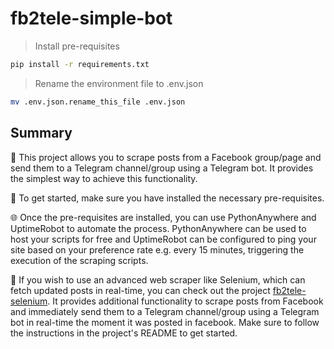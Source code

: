 # fb2tele-simple-bot

> Install pre-requisites

```bash
pip install -r requirements.txt
```
> Rename the environment file to .env.json

```bash
mv .env.json.rename_this_file .env.json
```

## Summary

🤖 This project allows you to scrape posts from a Facebook group/page and send them to a Telegram channel/group using a Telegram bot. It provides the simplest way to achieve this functionality.

🔧 To get started, make sure you have installed the necessary pre-requisites.

🌐 Once the pre-requisites are installed, you can use PythonAnywhere and UptimeRobot to automate the process. PythonAnywhere can be used to host your scripts for free and UptimeRobot can be configured to ping your site based on your preference rate e.g. every 15 minutes, triggering the execution of the scraping scripts.

🚀 If you wish to use an advanced web scraper like Selenium, which can fetch updated posts in real-time, you can check out the project [fb2tele-selenium](https://github.com/SR-Hossain/fb2tele-selenium). It provides additional functionality to scrape posts from Facebook and immediately send them to a Telegram channel/group using a Telegram bot in real-time the moment it was posted in facebook. Make sure to follow the instructions in the project's README to get started.